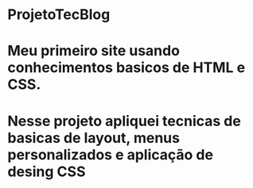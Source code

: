 # ProjetoTecBlog
# Meu primeiro site usando conhecimentos basicos de HTML e CSS.
# Nesse projeto apliquei tecnicas de basicas de layout, menus personalizados e aplicação de desing CSS

